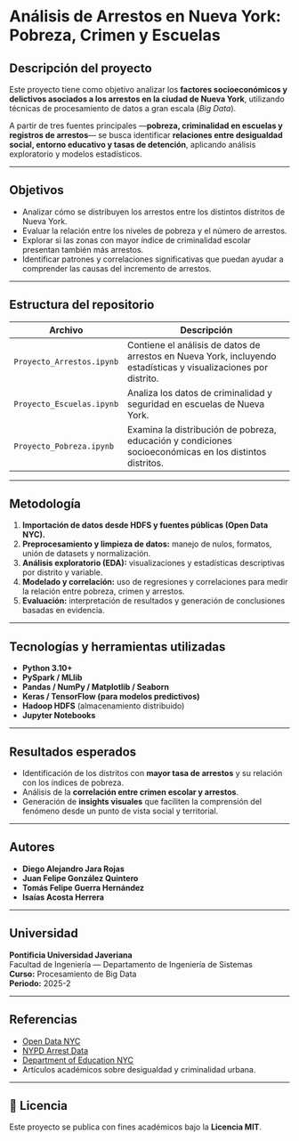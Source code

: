 # Análisis de Arrestos en Nueva York: Pobreza, Crimen y Escuelas

## Descripción del proyecto
Este proyecto tiene como objetivo analizar los **factores socioeconómicos y delictivos asociados a los arrestos en la ciudad de Nueva York**, utilizando técnicas de procesamiento de datos a gran escala (*Big Data*).  

A partir de tres fuentes principales —**pobreza, criminalidad en escuelas y registros de arrestos**— se busca identificar **relaciones entre desigualdad social, entorno educativo y tasas de detención**, aplicando análisis exploratorio y modelos estadísticos.

---

## Objetivos
- Analizar cómo se distribuyen los arrestos entre los distintos distritos de Nueva York.  
- Evaluar la relación entre los niveles de pobreza y el número de arrestos.  
- Explorar si las zonas con mayor índice de criminalidad escolar presentan también más arrestos.  
- Identificar patrones y correlaciones significativas que puedan ayudar a comprender las causas del incremento de arrestos.

---

## Estructura del repositorio

| Archivo | Descripción |
|----------|--------------|
| `Proyecto_Arrestos.ipynb` | Contiene el análisis de datos de arrestos en Nueva York, incluyendo estadísticas y visualizaciones por distrito. |
| `Proyecto_Escuelas.ipynb` | Analiza los datos de criminalidad y seguridad en escuelas de Nueva York. |
| `Proyecto_Pobreza.ipynb` | Examina la distribución de pobreza, educación y condiciones socioeconómicas en los distintos distritos. |

---

## Metodología
1. **Importación de datos desde HDFS y fuentes públicas (Open Data NYC).**  
2. **Preprocesamiento y limpieza de datos:** manejo de nulos, formatos, unión de datasets y normalización.  
3. **Análisis exploratorio (EDA):** visualizaciones y estadísticas descriptivas por distrito y variable.  
4. **Modelado y correlación:** uso de regresiones y correlaciones para medir la relación entre pobreza, crimen y arrestos.  
5. **Evaluación:** interpretación de resultados y generación de conclusiones basadas en evidencia.

---

## Tecnologías y herramientas utilizadas
- **Python 3.10+**
- **PySpark / MLlib**
- **Pandas / NumPy / Matplotlib / Seaborn**
- **Keras / TensorFlow (para modelos predictivos)**
- **Hadoop HDFS** (almacenamiento distribuido)
- **Jupyter Notebooks**

---

## Resultados esperados
- Identificación de los distritos con **mayor tasa de arrestos** y su relación con los índices de pobreza.  
- Análisis de la **correlación entre crimen escolar y arrestos**.  
- Generación de **insights visuales** que faciliten la comprensión del fenómeno desde un punto de vista social y territorial.  

---

## Autores
- **Diego Alejandro Jara Rojas**  
- **Juan Felipe González Quintero**  
- **Tomás Felipe Guerra Hernández**  
- **Isaías Acosta Herrera**

---

## Universidad
**Pontificia Universidad Javeriana**  
Facultad de Ingeniería — Departamento de Ingeniería de Sistemas  
**Curso:** Procesamiento de Big Data  
**Periodo:** 2025-2

---

## Referencias
- [Open Data NYC](https://opendata.cityofnewyork.us/)  
- [NYPD Arrest Data](https://www.nyc.gov/site/nypd/stats/reports-analysis/arrest.page)  
- [Department of Education NYC](https://infohub.nyced.org/reports)  
- Artículos académicos sobre desigualdad y criminalidad urbana.

---

## 💬 Licencia
Este proyecto se publica con fines académicos bajo la **Licencia MIT**.
